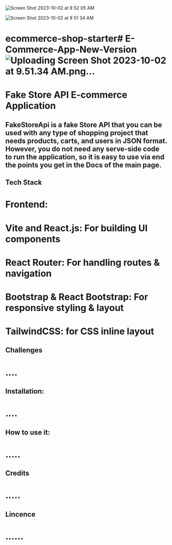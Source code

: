 ![Screen Shot 2023-10-02 at 9 52 05 AM](https://github.com/PAlexanderG/E-Commerce-App-New-Version/assets/127268600/2362e60b-cee4-4833-b9a6-58ad75753e66)

![Screen Shot 2023-10-02 at 9 51 34 AM](https://github.com/PAlexanderG/E-Commerce-App-New-Version/assets/127268600/d333860b-4378-42cb-aa31-caf857839979)

# ecommerce-shop-starter# E-Commerce-App-New-Version![Uploading Screen Shot 2023-10-02 at 9.51.34 AM.png…]()


# Fake Store API E-commerce Application

## FakeStoreApi is a fake Store API that you can be used with any type of shopping project that needs products, carts, and users in JSON format. However, you do not need any serve-side code to run the application, so it is easy to use via end the points you get in the Docs of the main page.

## Tech Stack

# Frontend:

# Vite and React.js: For building UI components

# React Router: For handling routes & navigation

# Bootstrap & React Bootstrap: For responsive styling & layout

# TailwindCSS: for CSS inline layout

## Challenges

# ....

## Installation:

# ....

## How to use it:

# .....

## Credits

# .....

## Lincence

# ......
